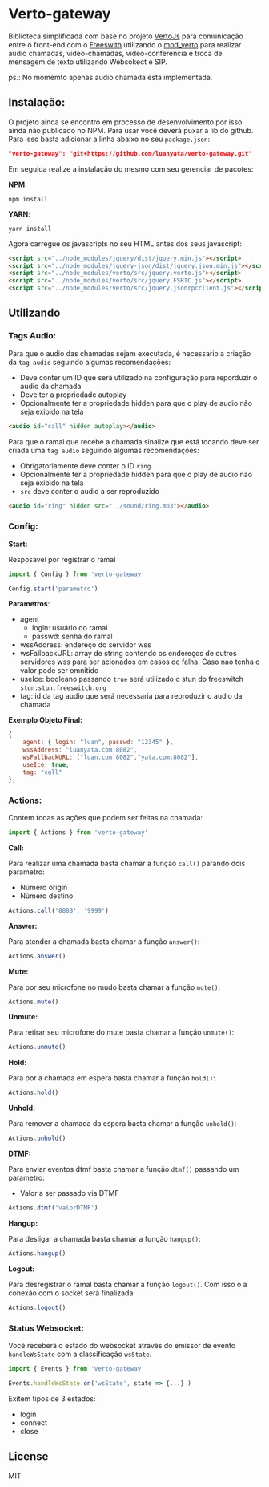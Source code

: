 # Verto-gateway

Biblioteca simplificada com base no projeto [VertoJs](https://evoluxbr.github.io/verto-docs/tut/initializing-verto.html) para comunicação entre o front-end com o [Freeswith](https://freeswitch.org/confluence/display/FREESWITCH/Introduction) utilizando o [mod_verto](https://freeswitch.org/confluence/display/FREESWITCH/mod_verto) para realizar audio chamadas, video-chamadas, video-conferencia e troca de mensagem de texto utilizando Websokect e SIP.

ps.: No momemto apenas audio chamada está implementada.

## Instalação:

O projeto ainda se encontro em processo de desenvolvimento por isso ainda não publicado no NPM. Para usar você deverá puxar a lib do github. Para isso basta adicionar a linha abaixo no seu `package.json`:

```json
"verto-gateway": "git+https://github.com/luanyata/verto-gateway.git"
```

Em seguida realize a instalação do mesmo com seu gerenciar de pacotes:

**NPM**:

```shell
npm install
```

**YARN**:

```shell
yarn install
```

Agora carregue os javascripts no seu HTML antes dos seus javascript:

```html
<script src="../node_modules/jquery/dist/jquery.min.js"></script>
<script src="../node_modules/jquery-json/dist/jquery.json.min.js"></script>
<script src="../node_modules/verto/src/jquery.verto.js"></script>
<script src="../node_modules/verto/src/jquery.FSRTC.js"></script>
<script src="../node_modules/verto/src/jquery.jsonrpcclient.js"></script>
```

## Utilizando

### **Tags Audio:**

Para que o audio das chamadas sejam executada, é necessario a criação da `tag audio` seguindo algumas recomendações:

-   Deve conter um ID que será utilizado na configuração para reporduzir o audio da chamada
-   Deve ter a propriedade autoplay
-   Opcionalmente ter a propriedade hidden para que o play de audio não seja exibido na tela

```html
<audio id="call" hidden autoplay></audio>
```

Para que o ramal que recebe a chamada sinalize que está tocando deve ser criada uma `tag audio` seguindo algumas recomendações:

-   Obrigatoriamente deve conter o ID `ring`
-   Opcionalmente ter a propriedade hidden para que o play de audio não seja exibido na tela
-   `src` deve conter o audio a ser reproduzido

```html
<audio id="ring" hidden src="../sound/ring.mp3"></audio>
```

### **Config:**

**Start:**

Resposavel por registrar o ramal

```javascript
import { Config } from 'verto-gateway'

Config.start('parametro')
```

**Parametros**:

-   agent
    -   login: usuário do ramal
    -   passwd: senha do ramal
-   wssAddress: endereço do servidor wss
-   wsFallbackURL: array de string contendo os endereços de outros servidores wss para ser acionados em casos de falha. Caso nao tenha o valor pode ser omnitido
-   useIce: booleano passando `true` será utilizado o stun do freeswitch `stun:stun.freeswitch.org`
-   tag: id da tag audio que será necessaria para reproduzir o audio da chamada

**Exemplo Objeto Final:**

```js
{
    agent: { login: "luan", passwd: "12345" },
    wssAddress: "luanyata.com:8082",
    wsFallbackURL: ["luan.com:8082","yata.com:8082"],
    useIce: true,
    tag: "call"
};
```

### **Actions**:

Contem todas as ações que podem ser feitas na chamada:

```javascript
import { Actions } from 'verto-gateway'
```

**Call:**

Para realizar uma chamada basta chamar a função `call()` parando dois parametro:

-   Número origin
-   Número destino

```js
Actions.call('8888', '9999')
```

**Answer:**

Para atender a chamada basta chamar a função `answer()`:

```js
Actions.answer()
```

**Mute:**

Para por seu microfone no mudo basta chamar a função `mute()`:

```js
Actions.mute()
```

**Unmute:**

Para retirar seu microfone do mute basta chamar a função `unmute()`:

```js
Actions.unmute()
```

**Hold:**

Para por a chamada em espera basta chamar a função `hold()`:

```js
Actions.hold()
```

**Unhold:**

Para remover a chamada da espera basta chamar a função `unhold()`:

```js
Actions.unhold()
```

**DTMF:**

Para enviar eventos dtmf basta chamar a função `dtmf()` passando um parametro:

-   Valor a ser passado via DTMF

```js
Actions.dtmf('valorDTMF')
```

**Hangup:**

Para desligar a chamada basta chamar a função `hangup()`:

```js
Actions.hangup()
```

**Logout:**

Para desregistrar o ramal basta chamar a função `logout()`. Com isso o a conexão com o socket será finalizada:

```js
Actions.logout()
```

### **Status Websocket**:

Você receberá o estado do websocket através do emissor de evento `handleWsState` com a classificação `wsState`.

```javascript
import { Events } from 'verto-gateway'

Events.handleWsState.on('wsState', state => {...} )
```

Exitem tipos de 3 estados:

-   login
-   connect
-   close

## License

MIT
